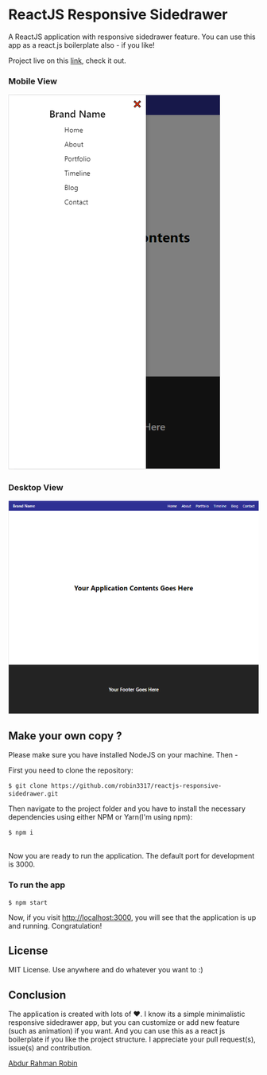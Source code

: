 # ReactJS Responsive Sidedrawer
A ReactJS application with responsive sidedrawer feature. You can use this app as a react.js boilerplate also - if you like!

Project live on this [link](https://reactjs-responsive-sidedrawer.netlify.app/), check it out.

### Mobile View
![mobile view](./responsive-sidedrawer.PNG)

### Desktop View
![desktop view](./responsive-sidedrawer2.PNG)

## Make your own copy ?
Please make sure you have installed NodeJS on your machine. Then -

First you need to clone the repository:
```
$ git clone https://github.com/robin3317/reactjs-responsive-sidedrawer.git
```

Then navigate to the project folder and you have to install the necessary dependencies using either NPM or Yarn(I'm using npm):
```
$ npm i
```

<br />
Now you are ready to run the application. The default port for development is 3000.

### To run the app
```
$ npm start
```

Now, if you visit [http://localhost:3000](http://localhost:3000), you will see that the application is up and running. Congratulation!

## License
MIT License. Use anywhere and do whatever you want to :)

## Conclusion
The application is created with lots of ♥. I know its a simple minimalistic responsive sidedrawer app, but you can customize or add new feature (such as animation) if you want. And you can use this as a react js boilerplate if you like the project structure. I appreciate your pull request(s), issue(s) and contribution.

[Abdur Rahman Robin](https://twitter.com/robin4java)
